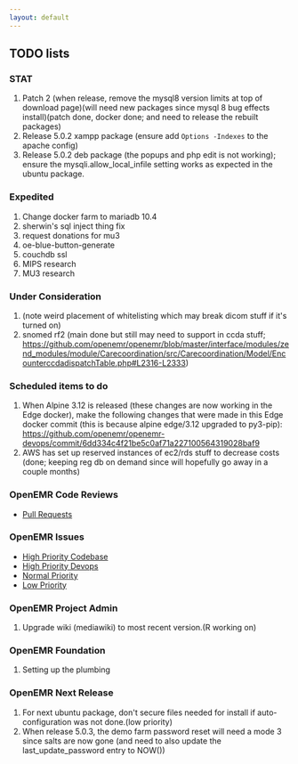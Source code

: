 ```yaml
---
layout: default
---
```

## TODO lists

### STAT
1. Patch 2 (when release, remove the mysql8 version limits at top of download page)(will need new packages since mysql 8 bug effects install)(patch done, docker done; and need to release the rebuilt packages)
1. Release 5.0.2 xampp package (ensure add `Options -Indexes` to the apache config)
1. Release 5.0.2 deb package (the popups and php edit is not working); ensure the mysqli.allow_local_infile setting works as expected in the ubuntu package.

### Expedited
1. Change docker farm to mariadb 10.4
1. sherwin's sql inject thing fix
1. request donations for mu3
1. oe-blue-button-generate
1. couchdb ssl
1. MIPS research
1. MU3 research

### Under Consideration
1. (note weird placement of whitelisting which may break dicom stuff if it's turned on)
1. snomed rf2 (main done but still may need to support in ccda stuff; https://github.com/openemr/openemr/blob/master/interface/modules/zend_modules/module/Carecoordination/src/Carecoordination/Model/EncounterccdadispatchTable.php#L2316-L2333)

### Scheduled items to do
1. When Alpine 3.12 is released (these changes are now working in the Edge docker), make the following changes that were made in this Edge docker commit (this is because alpine edge/3.12 upgraded to py3-pip): https://github.com/openemr/openemr-devops/commit/6dd334c4f21be5c0af71a227100564319028baf9
1. AWS has set up reserved instances of ec2/rds stuff to decrease costs (done; keeping reg db on demand since will hopefully go away in a couple months)

### OpenEMR Code Reviews
* [Pull Requests](https://github.com/openemr/openemr/pulls)

### OpenEMR Issues
* [High Priority Codebase](https://github.com/openemr/openemr/milestone/4)
* [High Priority Devops](https://github.com/openemr/openemr-devops/milestone/1)
* [Normal Priority](https://github.com/openemr/openemr/milestone/5)
* [Low Priority](https://github.com/openemr/openemr/milestone/6)

### OpenEMR Project Admin
1. Upgrade wiki (mediawiki) to most recent version.(R working on)

### OpenEMR Foundation
1. Setting up the plumbing

### OpenEMR Next Release
1. For next ubuntu package, don't secure files needed for install if auto-configuration was not done.(low priority)
1. When release 5.0.3, the demo farm password reset will need a mode 3 since salts are now gone (and need to also update the last_update_password entry to NOW())
